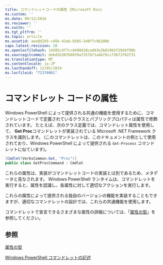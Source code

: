 ```yaml
---
title: コマンドレットコードの属性 |Microsoft Docs
ms.custom: ''
ms.date: 09/13/2016
ms.reviewer: ''
ms.suite: ''
ms.tgt_pltfrm: ''
ms.topic: article
ms.assetid: aea8d293-c45b-41eb-8385-548f7c9b280b
caps.latest.revision: 10
ms.openlocfilehash: 14505c4f7cc8490418ca463e3b81902f29d4f90b
ms.sourcegitcommit: debd2b38fb8070a7357bf1a4bf9cc736f3702f31
ms.translationtype: MT
ms.contentlocale: ja-JP
ms.lasthandoff: 12/05/2019
ms.locfileid: "72370001"
---
```

# <a name="attributes-in-cmdlet-code"></a>コマンドレット コードの属性

Windows PowerShell によって提供される共通の機能を使用するために、コマンドレットコードで定義されているクラスとパブリックプロパティは属性で修飾されています。 たとえば、次のクラス定義では、コマンドレット属性を使用して、 **Get Proc**コマンドレットが実装されている Microsoft .NET Framework クラスを識別します。 (このコマンドレットは、このドキュメントの例として使用されており、Windows PowerShell によって提供される `Get-Process` コマンドレットに似ています)。

```csharp
[Cmdlet(VerbsCommon.Get, "Proc")]
public class GetProcCommand : Cmdlet
```

これらの属性は、実装がコマンドレットコードの実装とは別であるため、メタデータと見なされます。 Windows PowerShell ランタイムは、コマンドレットを実行すると、属性を認識し、各属性に対して適切なアクションを実行します。

これらの属性によって提供される独自のバージョンの機能を実装することもできますが、適切なコマンドレットの設計では、これらの共通機能を使用します。

コマンドレットで宣言できるさまざまな属性の詳細については、「[属性の型](./attribute-types.md)」を参照してください。

## <a name="see-also"></a>参照

[属性の型](./attribute-types.md)

[Windows PowerShell コマンドレットの記述](./writing-a-windows-powershell-cmdlet.md)

